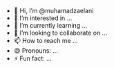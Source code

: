 - 👋 Hi, I’m @muhamadzaelani
- 👀 I’m interested in ...
- 🌱 I’m currently learning ...
- 💞️ I’m looking to collaborate on ...
- 📫 How to reach me ...
- 😄 Pronouns: ...
- ⚡ Fun fact: ...

<!---
muhamadzaelani/muhamadzaelani is a ✨ special ✨ repository because its `README.md` (this file) appears on your GitHub profile.
You can click the Preview link to take a look at your changes.
--->
